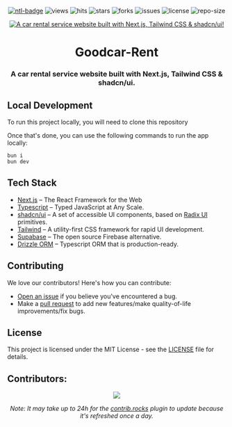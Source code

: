 <div align=center>

[![ntl-badge]][ntl-link] ![views] ![hits] ![stars] ![forks] ![issues] ![license] ![repo-size]

<a href="https://akio-arai-cdlgrl2j7-unicorn-group.vercel.app">
  <img src="https://github.com/BlueUnicorn0805/Goodcar-Rent/blob/master/src/app/opengraph-image.png?raw=true" alt="A car rental service website built with Next.js, Tailwind CSS & shadcn/ui!">
</a>

# Goodcar-Rent

### A car rental service website built with Next.js, Tailwind CSS & shadcn/ui.

</div>

## Local Development

To run this project locally, you will need to clone this repository

Once that's done, you can use the following commands to run the app locally:

```
bun i
bun dev
```

## Tech Stack

- [Next.js](https://nextjs.org/) – The React Framework for the Web
- [Typescript](https://www.typescriptlang.org/) – Typed JavaScript at Any Scale.
- [shadcn/ui](https://ui.shadcn.com/) – A set of accessible UI components, based on [Radix UI](https://radix-ui.com/) primitives.
- [Tailwind](https://tailwindcss.com/) – A utility-first CSS framework for rapid UI development.
- [Supabase](https://supabase.com/) – The open source Firebase alternative.
- [Drizzle ORM](https://orm.drizzle.team/) – Typescript ORM that is production-ready.

## Contributing

We love our contributors! Here's how you can contribute:

- [Open an issue](https://github.com/BlueUnicorn0805/Goodcar-Rent/issues) if you believe you've encountered a bug.
- Make a [pull request](https://github.com/BlueUnicorn0805/Goodcar-Rent/pull) to add new features/make quality-of-life improvements/fix bugs.

## License

This project is licensed under the MIT License - see the [LICENSE](LICENSE) file for details.

## Contributors:

<div align=center>

[![][contributors]][contributors-graph]

_Note: It may take up to 24h for the [contrib.rocks][contrib-rocks] plugin to update because it's refreshed once a day._

</div>

<!----------------------------------{ Labels }--------------------------------->

[views]: https://komarev.com/ghpvc/?username=Goodcar-Rent&label=view%20counter&color=red&style=flat
[repo-size]: https://img.shields.io/github/repo-size/BlueUnicorn0805/Goodcar-Rent
[issues]: https://img.shields.io/github/issues-raw/BlueUnicorn0805/Goodcar-Rent
[license]: https://img.shields.io/github/license/BlueUnicorn0805/Goodcar-Rent
[forks]: https://img.shields.io/github/forks/BlueUnicorn0805/Goodcar-Rent?style=flat
[stars]: https://img.shields.io/github/stars/BlueUnicorn0805/Goodcar-Rent
[contributors]: https://contrib.rocks/image?repo=BlueUnicorn0805/Goodcar-Rent&max=500
[contributors-graph]: https://github.com/BlueUnicorn0805/Goodcar-Rent/graphs/contributors
[contrib-rocks]: https://contrib.rocks/preview?repo=BlueUnicorn0805%2FGoodcar-Rent
[hits]: https://hits.seeyoufarm.com/api/count/incr/badge.svg?url=https%3A%2F%2Fgithub.com%2Frajput-hemant%2Furban-wheelst&count_bg=%2379C83D&title_bg=%23555555&icon=&icon_color=%23E7E7E7&title=hits&edge_flat=false
[ntl-badge]: https://api.netlify.com/api/v1/badges/e8d554c0-ba1a-40e5-bdc0-6b5488055891/deploy-status
[ntl-link]: https://app.netlify.com/sites/react-template-vite/deploys

